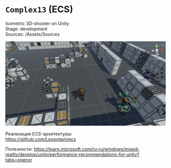 # `Complex13` (ECS)
Isometric 3D-shooter on Unity    
Stage: development      
Sources: /Assets/Sources  

![prototype_screen](https://github.com/Tessecrack/Complex13/blob/master/Assets/Screenshots/TestLocation.png)

Реализация ECS-архитектуры:  
https://github.com/Leopotam/ecs
  
Полезности:
https://learn.microsoft.com/ru-ru/windows/mixed-reality/develop/unity/performance-recommendations-for-unity?tabs=openxr
